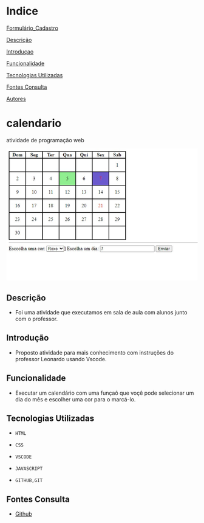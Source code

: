 
# Indice

 

[Formulário_Cadastro](#formulario_cadastro)  

[Descrição](#descrição)  

[Introduçao](#introduçao)  

[Funcionalidade](#funcionalidade)  

[Tecnologias Utilizadas](#tecnologias-utilizadas)  

[Fontes Consulta](#fontes-consulta)  

[Autores](#autores)  

  # calendario
atividade de programação web
 
 ![Capa do Projeto](capa_png.jpeg)
 
## Descrição
* Foi uma atividade que executamos em sala de aula com alunos junto com o professor.

## Introdução
* Proposto atividade para mais conhecimento com instruções do professor Leonardo usando Vscode.

## Funcionalidade
* Executar um calendário com uma funçaõ que voçê pode selecionar um dia do mês e escolher uma cor para o marcá-lo.

## Tecnologias Utilizadas
* ``HTML``

* ``CSS``

* ``VSCODE``

* ``JAVASCRIPT``

* ``GITHUB,GIT``

## Fontes Consulta
* [Github](https://github.com/helosilvax/calendario)

